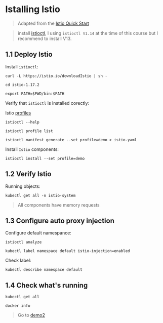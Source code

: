 # Istalling Istio

> Adapted from the [Istio Quick Start](https://istio.io/latest/docs/setup/install/istioctl/)


> install [istioctl](https://istio.io/latest/docs/setup/getting-started/#download), I using `istioctl V1.14` at the time of this course but I recommend to install V13.

## 1.1 Deploy Istio

Install `istioctl`:

```
curl -L https://istio.io/downloadIstio | sh -

cd istio-1.17.2

export PATH=$PWD/bin:$PATH
```

Verify that `istioctl` is installed corectly:

Istio [profiles](https://istio.io/latest/docs/setup/additional-setup/config-profiles/)

```
istioctl --help

istioctl profile list

istioctl manifest generate --set profile=demo > istio.yaml
```

Install `Istio` components:
```
istioctl install --set profile=demo
```

## 1.2 Verify Istio

Running objects:

```
kubectl get all -n istio-system
```

> All components have memory requests

## 1.3 Configure auto proxy injection

Configure default namespance:

```
istioctl analyze

kubectl label namespace default istio-injection=enabled
```

Check label:

```
kubectl describe namespace default
```

## 1.4 Check what's running

```
kubectl get all

docker info
```

> Go to [demo2](../demo2/README.md)

